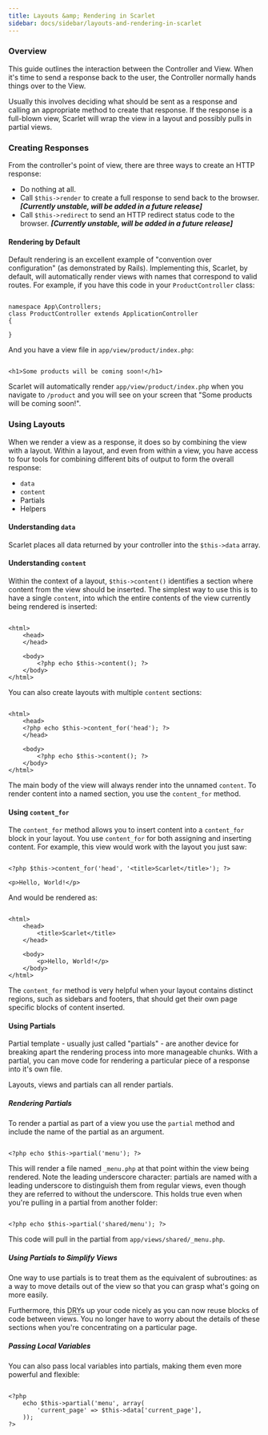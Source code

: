 ```yaml
---
title: Layouts &amp; Rendering in Scarlet
sidebar: docs/sidebar/layouts-and-rendering-in-scarlet
---
```


### Overview

This guide outlines the interaction between the Controller and View. When it's time to send a response back to the user, the Controller normally hands things over to the View.

Usually this involves deciding what should be sent as a response and calling an appropriate method to create that response. If the response is a full-blown view, Scarlet will wrap the view in a layout and possibly pulls in partial views.


### Creating Responses

From the controller's point of view, there are three ways to create an HTTP response:

* Do nothing at all.
* Call <code>$this->render</code> to create a full response to send back to the browser. ***[Currently unstable, will be added in a future release]***
* Call <code>$this->redirect</code> to send an HTTP redirect status code to the browser. ***[Currently unstable, will be added in a future release]***


#### Rendering by Default

Default rendering is an excellent example of "convention over configuration" (as demonstrated by Rails). Implementing this, Scarlet, by default, will automatically render views with names that correspond to valid routes. For example, if you have this code in your `ProductController` class:

<pre><code class="language-php">
namespace App\Controllers;
class ProductController extends ApplicationController
{
    
}
</code></pre>

And you have a view file in `app/view/product/index.php`:

<pre><code class="language-html">
&lt;h1&gt;Some products will be coming soon!&lt;/h1&gt;
</code></pre>

Scarlet will automatically render `app/view/product/index.php` when you navigate to `/product` and you will see on your screen that "Some products will be coming soon!".


### Using Layouts

When we render a view as a response, it does so by combining the view with a layout. Within a layout, and even from within a view, you have access to four tools for combining different bits of output to form the overall response:

* `data`
* `content`
* Partials
* Helpers


<h4 id="understanding-data">Understanding <code>data</code></h4>

Scarlet places all data returned by your controller into the `$this->data` array.


<h4 id="understanding-content">Understanding <code>content</code></h4>

Within the context of a layout, `$this->content()` identifies a section where content from the view should be inserted. The simplest way to use this is to have a single `content`, into which the entire contents of the view currently being rendered is inserted:

<pre><code class="language-php">
&lt;html&gt;
    &lt;head&gt;
    &lt;/head&gt;
    
    &lt;body&gt;
        &lt;?php echo $this->content(); ?&gt;
    &lt;/body&gt;
&lt;/html&gt;
</code></pre>

You can also create layouts with multiple `content` sections:

<pre><code class="language-php">
&lt;html&gt;
    &lt;head&gt;
    &lt;?php echo $this->content_for('head'); ?&gt;
    &lt;/head&gt;
    
    &lt;body&gt;
        &lt;?php echo $this->content(); ?&gt;
    &lt;/body&gt;
&lt;/html&gt;
</code></pre>

The main body of the view will always render into the unnamed `content`. To render content into a named section, you use the `content_for` method.


<h4 id="using-content_for">Using <code>content_for</code></h4>

The `content_for` method allows you to insert content into a `content_for` block in your layout. You use `content_for` for both assigning and inserting content. For example, this view would work with the layout you just saw:

<pre><code class="language-php">
&lt;?php $this->content_for('head', '&lt;title&gt;Scarlet&lt;/title&gt;'); ?&gt;

&lt;p&gt;Hello, World!&lt;/p&gt;
</code></pre>

And would be rendered as:

<pre><code class="language-php">
&lt;html&gt;
    &lt;head&gt;
        &lt;title&gt;Scarlet&lt;/title&gt;
    &lt;/head&gt;
    
    &lt;body&gt;
        &lt;p&gt;Hello, World!&lt;/p&gt;
    &lt;/body&gt;
&lt;/html&gt;
</code></pre>

The `content_for` method is very helpful when your layout contains distinct regions, such as sidebars and footers, that should get their own page specific blocks of content inserted.


#### Using Partials

Partial template - usually just called "partials" - are another device for breaking apart the rendering process into more manageable chunks. With a partial, you can move code for rendering a particular piece of a response into it's own file.

Layouts, views and partials can all render partials.


##### Rendering Partials

To render a partial as part of a view you use the `partial` method and include the name of the partial as an argument.

<pre><code class="language-php">
&lt;?php echo $this->partial('menu'); ?&gt;
</code></pre>

This will render a file named `_menu.php` at that point within the view being rendered.  Note the leading underscore character: partials are named with a leading underscore to distinguish them from regular views, even though they are referred to without the underscore. This holds true even when you're pulling in a partial from another folder:

<pre><code class="language-php">
&lt;?php echo $this->partial('shared/menu'); ?&gt;
</code></pre>

This code will pull in the partial from `app/views/shared/_menu.php`.


##### Using Partials to Simplify Views

One way to use partials is to treat them as the equivalent of subroutines: as a way to move details out of the view so that you can grasp what's going on more easily.

Furthermore, this <abbr title="Don't Repeat Yourself">DRY</abbr>s up your code nicely as you can now reuse blocks of code between views. You no longer have to worry about the details of these sections when you're concentrating on a particular page.


##### Passing Local Variables

You can also pass local variables into partials, making them even more powerful and flexible:

<pre><code class="language-php">
&lt;?php
    echo $this->partial('menu', array(
        'current_page' => $this->data['current_page'],
    ));
?&gt;
</code></pre>





